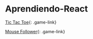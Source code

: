 # Aprendiendo-React

[Tic Tac Toe](https://66349c1ac15140c69ba97705--legendary-lokum-0ca566.netlify.app/){: .game-link}

[Mouse Follower](https://wondrous-klepon-a60a9f.netlify.app/){: .game-link}

<style>
  .game-link {
    display: block;
    margin-bottom: 10px;
  }
</style>
